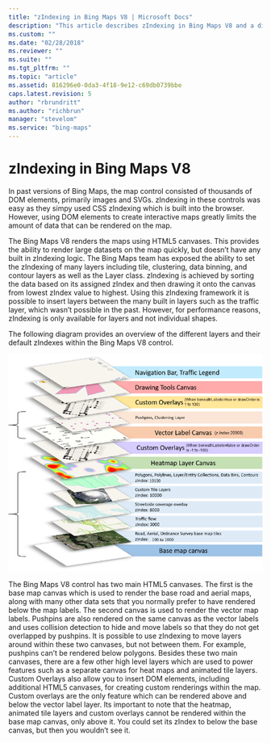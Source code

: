 ```yaml
---
title: "zIndexing in Bing Maps V8 | Microsoft Docs"
description: "This article describes zIndexing in Bing Maps V8 and a diagram that provides an overview of the different layers and their default zIndexes within the Bing Maps V8 control."
ms.custom: ""
ms.date: "02/28/2018"
ms.reviewer: ""
ms.suite: ""
ms.tgt_pltfrm: ""
ms.topic: "article"
ms.assetid: 816296e0-0da3-4f18-9e12-c69db0739bbe
caps.latest.revision: 5
author: "rbrundritt"
ms.author: "richbrun"
manager: "stevelom"
ms.service: "bing-maps"
---
```


# zIndexing in Bing Maps V8

In past versions of Bing Maps, the map control consisted of thousands of DOM elements, primarily images and SVGs. zIndexing in these controls was easy as they simpy used CSS zIndexing which is built into the browser. However, using DOM elements to create interactive maps greatly limits the amount of data that can be rendered on the map. 

The Bing Maps V8 renders the maps using HTML5 canvases. This provides the ability to render large datasets on the map quickly, but doesn’t have any built in zIndexing logic. The Bing Maps team has exposed the ability to set the zIndexing of many layers including tile, clustering, data binning, and contour layers as well as the Layer class. zIndexing is achieved by sorting the data based on its assigned zIndex and then drawing it onto the canvas from lowest zIndex value to highest. Using this zIndexing framework it is possible to insert layers between the many built in layers such as the traffic layer, which wasn’t possible in the past. However, for performance reasons, zIndexing is only available for layers and not individual shapes.

The following diagram provides an overview of the different layers and their default zIndexes within the Bing Maps V8 control.

![BMV8_zIndexing_Nov16](../media/bmv8-zindexing-nov16.png)
 
The Bing Maps V8 control has two main HTML5 canvases. The first is the base map canvas which is used to render the base road and aerial maps, along with many other data sets that you normally prefer to have rendered below the map labels. The second canvas is used to render the vector map labels. Pushpins are also rendered on the same canvas as the vector labels and uses collision detection to hide and move labels so that they do not get overlapped by pushpins. It is possible to use zIndexing to move layers around within these two canvases, but not between them. For example, pushpins can’t be rendered below polygons. Besides these two main canvases, there are a few other high level layers which are used to power features such as a separate canvas for heat maps and animated tile layers. Custom Overlays also allow you to insert DOM elements, including additional HTML5 canvases, for creating custom renderings within the map. Custom overlays are the only feature which can be rendered above and below the vector label layer. Its important to note that the heatmap, animated tile layers and custom overlays cannot be rendered within the base map canvas, only above it. You could set its zIndex to below the base canvas, but then you wouldn’t see it. 
